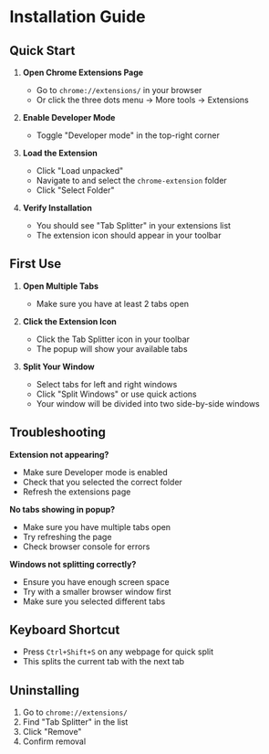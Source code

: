 # Installation Guide

## Quick Start

1. **Open Chrome Extensions Page**
   - Go to `chrome://extensions/` in your browser
   - Or click the three dots menu → More tools → Extensions

2. **Enable Developer Mode**
   - Toggle "Developer mode" in the top-right corner

3. **Load the Extension**
   - Click "Load unpacked"
   - Navigate to and select the `chrome-extension` folder
   - Click "Select Folder"

4. **Verify Installation**
   - You should see "Tab Splitter" in your extensions list
   - The extension icon should appear in your toolbar

## First Use

1. **Open Multiple Tabs**
   - Make sure you have at least 2 tabs open

2. **Click the Extension Icon**
   - Click the Tab Splitter icon in your toolbar
   - The popup will show your available tabs

3. **Split Your Window**
   - Select tabs for left and right windows
   - Click "Split Windows" or use quick actions
   - Your window will be divided into two side-by-side windows

## Troubleshooting

**Extension not appearing?**
- Make sure Developer mode is enabled
- Check that you selected the correct folder
- Refresh the extensions page

**No tabs showing in popup?**
- Make sure you have multiple tabs open
- Try refreshing the page
- Check browser console for errors

**Windows not splitting correctly?**
- Ensure you have enough screen space
- Try with a smaller browser window first
- Make sure you selected different tabs

## Keyboard Shortcut

- Press `Ctrl+Shift+S` on any webpage for quick split
- This splits the current tab with the next tab

## Uninstalling

1. Go to `chrome://extensions/`
2. Find "Tab Splitter" in the list
3. Click "Remove"
4. Confirm removal
